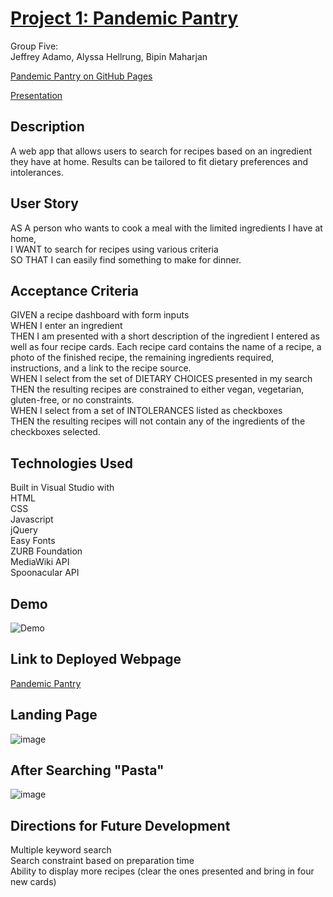 # [Project 1: Pandemic Pantry](https://jeffreyadamo.github.io/GroupProject1-PandemicPantry/)

Group Five:  
Jeffrey Adamo, Alyssa Hellrung, Bipin Maharjan 

[Pandemic Pantry on GitHub Pages](https://jeffreyadamo.github.io/GroupProject1-PandemicPantry/) 

[Presentation](https://docs.google.com/presentation/d/1uZGWMkWw4LRaYCs_ZFH-1DoOv6nIrZULHUeKNFdu0i8/edit#slide=id.g29f43f0a72_0_15)

## Description

A web app that allows users to search for recipes based on an ingredient they have at home. Results can be tailored to fit dietary preferences and intolerances. 

## User Story

AS A person who wants to cook a meal with the limited ingredients I have at home,  
I WANT to search for recipes using various criteria  
SO THAT I can easily find something to make for dinner.
 
## Acceptance Criteria
GIVEN a recipe dashboard with form inputs  
WHEN I enter an ingredient  
THEN I am presented with a short description of the ingredient I entered as well as four recipe cards. Each recipe card contains the name of a recipe, a photo of the finished recipe, the remaining ingredients required, instructions, and a link to the recipe source.  
WHEN I select from the set of DIETARY CHOICES presented in my search  
THEN the resulting recipes are constrained to either vegan, vegetarian, gluten-free, or no constraints.  
WHEN I select from a set of INTOLERANCES listed as checkboxes  
THEN the resulting recipes will not contain any of the ingredients of the checkboxes selected.

## Technologies Used
Built in Visual Studio with  
HTML  
CSS  
Javascript  
jQuery  
Easy Fonts  
ZURB Foundation  
MediaWiki API  
Spoonacular API

## Demo
![Demo](./Assets/pandemicPantry.gif)

## Link to Deployed Webpage
[Pandemic Pantry](https://jeffreyadamo.github.io/GroupProject1-PandemicPantry/)

## Landing Page
![image](https://user-images.githubusercontent.com/57811605/79628786-06f2aa00-80f9-11ea-82fe-1c807108d6f2.png)

## After Searching "Pasta"
![image](https://user-images.githubusercontent.com/57811605/79628762-c5fa9580-80f8-11ea-8ccd-c70c13897287.png)

## Directions for Future Development
Multiple keyword search  
Search constraint based on preparation time  
Ability to display more recipes (clear the ones presented and bring in four new cards)
